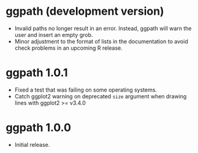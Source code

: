 # ggpath (development version)

* Invalid paths no longer result in an error. Instead, ggpath will warn the user and insert an empty grob.
* Minor adjustment to the format of lists in the documentation to avoid check problems in an upcoming R release.

# ggpath 1.0.1

* Fixed a test that was failing on some operating systems.
* Catch ggplot2 warning on deprecated `size` argument when drawing lines with ggplot2 >= v3.4.0 

# ggpath 1.0.0

* Initial release.
